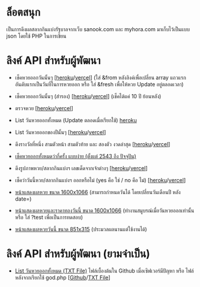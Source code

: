 # ล็อตสนุก
เป็นการดึงผลสลากกินแบ่งรัฐบาลจากเว็บ sanook.com และ myhora.com มาเก็บไว้เป็นแบบ json โดยใช้ PHP ในการเขียน

# ลิงค์ API สำหรับผู้พัฒนา
* เช็คหวยออกวันนั้นๆ [[heroku](https://lottsanook.herokuapp.com/?date=01102563)/[vercel](https://lottsanook.vercel.app/api/?date=01102563)] (ใส่ &from หลังลิงค์เพื่อเปลี่ยน array แถวแรกอันดับแรกเป็นวันที่ในการหวยออก หรือ ใส่ &fresh เพื่อให้หวย Update อยู่ตลอดเวลา)

* เช็คหวยออกวันนั้นๆ (สำรอง) [[heroku](https://lottsanook.herokuapp.com/index2.php?date=01102563)/[vercel](https://lottsanook.vercel.app/api/index2.php?date=01102563)] (เช็คได้แค่ 10 ปี ย้อนหลัง)

* ตรวจหวย [[heroku](https://lottsanook.herokuapp.com/checklottery.php?by=01032564&search=835573)/[vercel](https://lottsanook.vercel.app/api/checklottery.php?by=01032564&search=835573)]

* List วันหวยออกทั้งหมด (Update ตลอดเมื่อเรียกใช้) [heroku](https://lottsanook.herokuapp.com/god.php)

* List วันหวยออกของปีนั้นๆ [[heroku](https://lottsanook.herokuapp.com/gdpy.php?year=2555)/[vercel](https://lottsanook.vercel.app/api/gdpy.php?year=2555)]

* ดึงรางวัลที่หนึ่ง สามตัวหน้า สามตัวท้าย และ สองตัว งวดล่าสุด [[heroku](http://lottsanook.herokuapp.com/lastlot/)/[vercel](https://lottsanook.vercel.app/api/lastlot.php)]

* [เช็คหวยออกทั้งหมดว่ากี่ครั้ง แบบง่าย (ตั้งแต่ 2543 ถึง ปัจจุปัน)](https://lottsanook.herokuapp.com/finddol.php?search=81)

* ดึงรูปภาพหวย/สลากกินแบ่งฯ เลขเด็ดจากเจ้าต่างๆ [[heroku](https://lottsanook.herokuapp.com/getchit.php)/[vercel](https://lottsanook.vercel.app/api/getchit.php)]

* เช็คว่าวันนี้หวย/สลากกินแบ่งฯ ออกหรือไม่ (yes คือ ใช่ / no คือ ไม่) [[heroku](https://lottsanook.herokuapp.com/reto.php)/[vercel](https://lottsanook.vercel.app/api/reto.php)]

* [หน้าแสดงผลหวย ขนาด 1600x1066](http://lottsanook.herokuapp.com/viewlot.php?date=01022563) (สามารถกำหนดวันได้ โดยเปลี่ยนวันเดือนปี หลัง date=)

* [หน้าแสดงผลหวยและราคาทองวันนี้ ขนาด 1600x1066](https://lottsanook.herokuapp.com/viewlot_gold.php) (ทำงานสมูบรณ์เมื่อวันหวยออกเท่านั้น หรือ ใส่ ?test เพื่อเป็นการทดสอบ)

* [หน้าแสดงผลหวยวันนี้ ขนาด 851x315](https://lottsanook.herokuapp.com/viewlo.php) (ประมวลผลนานแต่ใช้งานได้)

# ลิงค์ API สำหรับผู้พัฒนา (ยามจำเป็น)

* [List วันหวยออกทั้งหมด (TXT File)]() ไฟล์เบื้องต้นใน Github เมื่อเซิฟเวอร์มีปัญหา หรือ ไฟล์หลังจากเรียกใช้ god.php [[Github](https://raw.githubusercontent.com/Quad-B/lottsanook/main/cache/test.txt)/[TXT File](https://lottsanook.herokuapp.com/cache/test.txt)]
